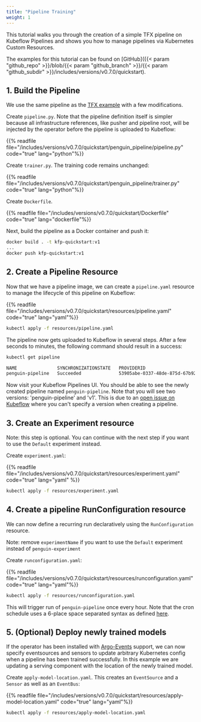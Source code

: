 ```yaml
---
title: "Pipeline Training"
weight: 1
---
```


This tutorial walks you through the creation of a simple TFX pipeline on Kubeflow Pipelines and shows you how to manage pipelines via Kubernetes Custom Resources.

The examples for this tutorial can be found on [GitHub]({{< param "github_repo" >}}/blob/{{< param "github_branch" >}}/{{< param "github_subdir" >}}/includes/versions/v0.7.0/quickstart).

## 1. Build the Pipeline

We use the same pipeline as the [TFX example](https://www.tensorflow.org/tfx/tutorials/tfx/penguin_simple) with a few modifications.

Create `pipeline.py`.
Note that the pipeline definition itself is simpler because all infrastructure references, like pusher and pipeline root, will be injected by the operator before the pipeline is uploaded to Kubeflow:

{{% readfile file="/includes/versions/v0.7.0/quickstart/penguin_pipeline/pipeline.py" code="true" lang="python"%}}

Create `trainer.py`.
The training code remains unchanged:

{{% readfile file="/includes/versions/v0.7.0/quickstart/penguin_pipeline/trainer.py" code="true" lang="python"%}}

Create `Dockerfile`.

{{% readfile file="/includes/versions/v0.7.0/quickstart/Dockerfile" code="true" lang="dockerfile"%}}

Next, build the pipeline as a Docker container and push it:

```bash
docker build . -t kfp-quickstart:v1
...
docker push kfp-quickstart:v1
```

## 2. Create a Pipeline Resource

Now that we have a pipeline image, we can create a `pipeline.yaml` resource to manage the lifecycle of this pipeline on Kubeflow:

{{% readfile file="/includes/versions/v0.7.0/quickstart/resources/pipeline.yaml" code="true" lang="yaml"%}}

```bash
kubectl apply -f resources/pipeline.yaml
```

The pipeline now gets uploaded to Kubeflow in several steps. After a few seconds to minutes, the following command should result in a success:

```bash
kubectl get pipeline

NAME               SYNCHRONIZATIONSTATE   PROVIDERID
penguin-pipeline   Succeeded              53905abe-0337-48de-875d-67b9285f3cf7
```

Now visit your Kubeflow Pipelines UI. You should be able to see the newly created pipeline named `penguin-pipeline`. Note that you will see two versions: 'penguin-pipeline' and 'v1'. This is due to an [open issue on Kubeflow](https://github.com/kubeflow/pipelines/issues/5881) where you can't specify a version when creating a pipeline.

## 3. Create an Experiment resource

Note: this step is optional. You can continue with the next step if you want to use the `Default` experiment instead.

Create `experiment.yaml`:

{{% readfile file="/includes/versions/v0.7.0/quickstart/resources/experiment.yaml" code="true" lang="yaml" %}}

```bash
kubectl apply -f resources/experiment.yaml
```

## 4. Create a pipeline RunConfiguration resource

We can now define a recurring run declaratively using the `RunConfiguration` resource.

Note: remove `experimentName` if you want to use the `Default` experiment instead of `penguin-experiment`

Create `runconfiguration.yaml`:

{{% readfile file="/includes/versions/v0.7.0/quickstart/resources/runconfiguration.yaml" code="true" lang="yaml"%}}

```bash
kubectl apply -f resources/runconfiguration.yaml
```

This will trigger run of `penguin-pipeline` once every hour. Note that the cron schedule uses a 6-place space separated syntax as defined [here](https://pkg.go.dev/github.com/robfig/cron#hdr-CRON_Expression_Format).

## 5. (Optional) Deploy newly trained models

If the operator has been installed with [Argo-Events](https://argoproj.github.io/argo-events/) support, we can now specify eventsources and sensors to update arbitrary Kubernetes config when a pipeline has been trained successfully.
In this example we are updating a serving component with the location of the newly trained model. 

Create `apply-model-location.yaml`. This creates an `EventSource` and a `Sensor` as well as an `EventBus`:

{{% readfile file="/includes/versions/v0.7.0/quickstart/resources/apply-model-location.yaml" code="true" lang="yaml"%}}

```bash
kubectl apply -f resources/apply-model-location.yaml
```
